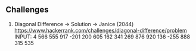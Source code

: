 Challenges
---------------------------------------
1. Diagonal Difference -> Solution -> Janice (2044)
	https://www.hackerrank.com/challenges/diagonal-difference/problem
	INPUT:
	4
	566 555 917 -201
	200 605 162 341
	269 876 920 136
	-255 888 315 535
